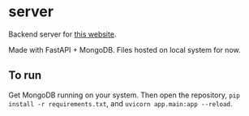 # server

Backend server for [this website](https://github.com/vpci-yearbook/website).

Made with FastAPI + MongoDB. Files hosted on local system for now.

## To run

Get MongoDB running on your system. Then open the repository, `pip install -r requirements.txt`, and `uvicorn app.main:app --reload`. 
